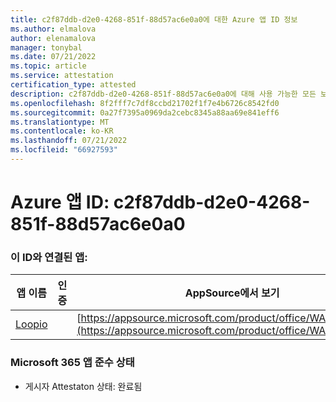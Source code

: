 ```yaml
---
title: c2f87ddb-d2e0-4268-851f-88d57ac6e0a0에 대한 Azure 앱 ID 정보
ms.author: elmalova
author: elenamalova
manager: tonybal
ms.date: 07/21/2022
ms.topic: article
ms.service: attestation
certification_type: attested
description: c2f87ddb-d2e0-4268-851f-88d57ac6e0a0에 대해 사용 가능한 모든 보안 및 규정 준수 정보입니다.
ms.openlocfilehash: 8f2fff7c7df8ccbd21702f1f7e4b6726c8542fd0
ms.sourcegitcommit: 0a27f7395a0969da2cebc8345a88aa69e841eff6
ms.translationtype: MT
ms.contentlocale: ko-KR
ms.lasthandoff: 07/21/2022
ms.locfileid: "66927593"
---
```

# <a name="azure-app-id-c2f87ddb-d2e0-4268-851f-88d57ac6e0a0"></a>Azure 앱 ID: c2f87ddb-d2e0-4268-851f-88d57ac6e0a0


### <a name="apps-associated-with-this-id"></a>이 ID와 연결된 앱:
| **앱 이름** | **인증** | **AppSource에서 보기** |
|--------------|---------------|-----------------------|
| [Loopio](../forward/WA200004103.md) |  | [https://appsource.microsoft.com/product/office/WA200004103](https://appsource.microsoft.com/product/office/WA200004103) |

### <a name="microsoft-365-app-compliance-status"></a>Microsoft 365 앱 준수 상태
- 게시자 Attestaton 상태: 완료됨
